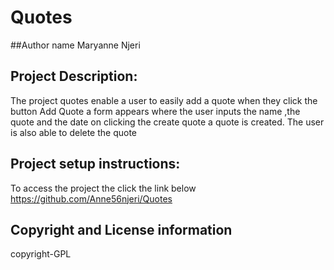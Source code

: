# Quotes

##Author name
Maryanne Njeri



## Project Description:
The project quotes enable a user to easily add a quote when they click the button Add Quote a form appears where the user inputs the name ,the quote and the date on clicking the create quote a quote is created.
The user is also able to delete the quote


## Project setup instructions:
To access the project the click the link below
https://github.com/Anne56njeri/Quotes



## Copyright and License information
copyright-GPL
